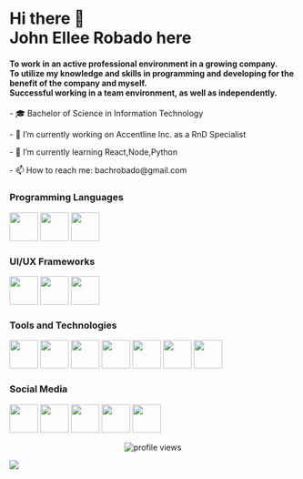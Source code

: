 <h1>Hi there 👋 <br>John Ellee Robado here </h1>
<h4>To work in an active professional environment in a growing company.<br>To utilize my knowledge and skills in programming and developing for the benefit of the company and myself.<br>Successful working in a team environment, as well as independently.</h4>
<p>- 🎓 Bachelor of Science in Information Technology</p>
<p>- 🔭 I’m currently working on Accentline Inc. as a RnD Specialist</p>
<p>- 🌱 I’m currently learning React,Node,Python</p>
<p>- 📫 How to reach me: bachrobado@gmail.com</p>
<h3>Programming Languages</h3>
<p>
   <a href="https://upload.wikimedia.org/wikipedia/commons/thumb/7/7a/C_Sharp_logo.svg/932px-C_Sharp_logo.svg.png" target="_blank"><img src="https://upload.wikimedia.org/wikipedia/commons/thumb/7/7a/C_Sharp_logo.svg/932px-C_Sharp_logo.svg.png" height="50"></a>
  <a href="https://www.php.net/images/logos/new-php-logo.svg" target="_blank"><img src="https://www.php.net/images/logos/new-php-logo.svg" height="50"></a>
   <a href="https://upload.wikimedia.org/wikipedia/commons/thumb/9/99/Unofficial_JavaScript_logo_2.svg/512px-Unofficial_JavaScript_logo_2.svg.png" target="_blank"><img src="https://upload.wikimedia.org/wikipedia/commons/thumb/9/99/Unofficial_JavaScript_logo_2.svg/512px-Unofficial_JavaScript_logo_2.svg.png" height="50"></a>
</p>
<h3>UI/UX Frameworks</h3>
<p>
   <a href="https://mdbootstrap.com/img/logo/mdb-transparent-big.png" target="_blank"><img src="https://mdbootstrap.com/img/logo/mdb-transparent-big.png" height="50"></a>
  <a href="https://upload.wikimedia.org/wikipedia/commons/thumb/b/b2/Bootstrap_logo.svg/1200px-Bootstrap_logo.svg.png" target="_blank"><img src="https://upload.wikimedia.org/wikipedia/commons/thumb/b/b2/Bootstrap_logo.svg/1200px-Bootstrap_logo.svg.png" height="50"></a>
   <a href="https://colinstodd.com/images/posts/matcss-min.png" target="_blank"><img src="https://colinstodd.com/images/posts/matcss-min.png" height="50"></a>
</p>
<h3>Tools and Technologies</h3>
<p>
   <a href="https://download.logo.wine/logo/MySQL/MySQL-Logo.wine.png" target="_blank"><img src="https://download.logo.wine/logo/MySQL/MySQL-Logo.wine.png" height="50"></a>
   <a href="https://i.pinimg.com/originals/c7/28/0c/c7280cbc0bdd4608d6c09cd89ae9c4ca.png" target="_blank"><img src="https://i.pinimg.com/originals/c7/28/0c/c7280cbc0bdd4608d6c09cd89ae9c4ca.png" height="50"></a>
   <a href="https://upload.wikimedia.org/wikipedia/commons/thumb/d/db/Npm-logo.svg/1200px-Npm-logo.svg.png" target="_blank"><img src="https://upload.wikimedia.org/wikipedia/commons/thumb/d/db/Npm-logo.svg/1200px-Npm-logo.svg.png" height="50"></a>
  <a href="https://mir-s3-cdn-cf.behance.net/project_modules/max_1200/53d9ae70251739.5b9d484cde8a2.jpg" target="_blank"><img src="https://mir-s3-cdn-cf.behance.net/project_modules/max_1200/53d9ae70251739.5b9d484cde8a2.jpg" height="50"></a>
   <a href="https://upload.wikimedia.org/wikipedia/commons/d/de/WinSCP_Logo.png" target="_blank"><img src="https://upload.wikimedia.org/wikipedia/commons/d/de/WinSCP_Logo.png" height="50"></a>
   <a href="https://ist.mit.edu/sites/default/files/styles/news_image_node/public/news_images/OfficeLogoOrange740.2.png?itok=7xAZzVdk" target="_blank"><img src="https://ist.mit.edu/sites/default/files/styles/news_image_node/public/news_images/OfficeLogoOrange740.2.png?itok=7xAZzVdk" height="50"></a>
   <a href="https://upload.wikimedia.org/wikipedia/commons/thumb/d/db/Apache_HTTP_server_logo_%282016%29.svg/1200px-Apache_HTTP_server_logo_%282016%29.svg.png" target="_blank"><img src="https://upload.wikimedia.org/wikipedia/commons/thumb/d/db/Apache_HTTP_server_logo_%282016%29.svg/1200px-Apache_HTTP_server_logo_%282016%29.svg.png" height="50"></a>
</p>
<h3>Social Media</h3>
<p>
   <a href="https://www.facebook.com/superjohnellee" target="_blank"><img src="https://facebookbrand.com/wp-content/uploads/2019/10/flogo_RGB_HEX-BRC-Site-250.png?w=250&h=250" target="_blank" height="50"></a>
  <a href="https://www.instagram.com/superjohnellee" target="_blank"><img src="https://upload.wikimedia.org/wikipedia/commons/thumb/e/e7/Instagram_logo_2016.svg/600px-Instagram_logo_2016.svg.png" height="50"></a>
   <a href="https://www.twitter.com/superjohnellee" target="_blank"><img src="https://1000logos.net/wp-content/uploads/2017/06/Twitter-Logo.png" height="50"></a>
   <a href="https://www.linkedin.com/in/john-ellee-robado-37bba4138/" target="_blank"><img src="https://www.iconfinder.com/data/icons/social-messaging-ui-color-shapes-2-free/128/social-linkedin-circle-512.png" height="50"></a>
   <a href="https://www.youtube.com/channel/UCQuPqMlN8plItC5RKWnhmJA?sub_confirmation=1" target="_blank"><img src="https://i.pinimg.com/originals/de/1c/91/de1c91788be0d791135736995109272a.png" height="50"></a>
</p>
<p align="center">
  <img src="https://gpvc.arturio.dev/jedrobado" alt="profile views">
</p>
<p>
  <a href="https://github-readme-stats.vercel.app/api?username=jedrobado" target="_blank"><img src="https://github-readme-stats.vercel.app/api?username=jedrobado"></a>
</p>
